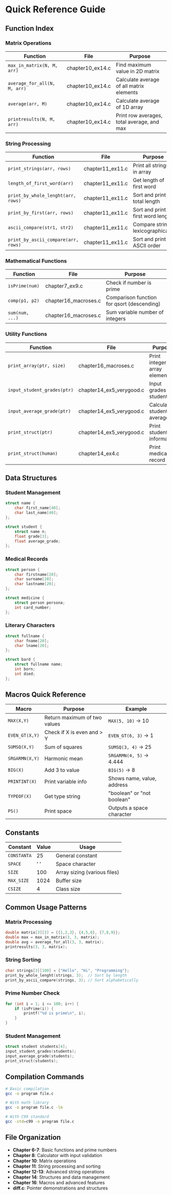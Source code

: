 # Quick Reference Guide

## Function Index

### Matrix Operations
| Function | File | Purpose |
|----------|------|---------|
| `max_in_matrix(N, M, arr)` | chapter10_ex14.c | Find maximum value in 2D matrix |
| `average_for_all(N, M, arr)` | chapter10_ex14.c | Calculate average of all matrix elements |
| `average(arr, M)` | chapter10_ex14.c | Calculate average of 1D array |
| `printresults(N, M, arr)` | chapter10_ex14.c | Print row averages, total average, and max |

### String Processing
| Function | File | Purpose |
|----------|------|---------|
| `print_strings(arr, rows)` | chapter11_ex11.c | Print all strings in array |
| `length_of_first_word(arr)` | chapter11_ex11.c | Get length of first word |
| `print_by_whole_lenght(arr, rows)` | chapter11_ex11.c | Sort and print by total length |
| `print_by_first(arr, rows)` | chapter11_ex11.c | Sort and print by first word length |
| `ascii_compare(str1, str2)` | chapter11_ex11.c | Compare strings lexicographically |
| `print_by_ascii_compare(arr, rows)` | chapter11_ex11.c | Sort and print by ASCII order |

### Mathematical Functions
| Function | File | Purpose |
|----------|------|---------|
| `isPrime(num)` | chapter7_ex9.c | Check if number is prime |
| `comp(p1, p2)` | chapter16_macroses.c | Comparison function for qsort (descending) |
| `sum(num, ...)` | chapter16_macroses.c | Sum variable number of integers |

### Utility Functions
| Function | File | Purpose |
|----------|------|---------|
| `print_array(ptr, size)` | chapter16_macroses.c | Print integer array elements |
| `input_student_grades(ptr)` | chapter14_ex5_verygood.c | Input grades for students |
| `input_average_grade(ptr)` | chapter14_ex5_verygood.c | Calculate student averages |
| `print_struct(ptr)` | chapter14_ex5_verygood.c | Print student information |
| `print_struct(human)` | chapter14_ex4.c | Print medical record |

## Data Structures

### Student Management
```c
struct name {
    char first_name[40];
    char last_name[40];
};

struct student {
    struct name n;
    float grade[3];
    float average_grade;
};
```

### Medical Records
```c
struct person {
    char firstname[20];
    char surname[20];
    char lastname[20];
};

struct medicine {
    struct person persona;
    int card_number;
};
```

### Literary Characters
```c
struct fullname {
    char fname[20];
    char lname[20];
};

struct bard {
    struct fullname name;
    int born;
    int died;
};
```

## Macros Quick Reference

| Macro | Purpose | Example |
|-------|---------|---------|
| `MAX(X,Y)` | Return maximum of two values | `MAX(5, 10)` → 10 |
| `EVEN_GT(X,Y)` | Check if X is even and > Y | `EVEN_GT(6, 3)` → 1 |
| `SUMSQ(X,Y)` | Sum of squares | `SUMSQ(3, 4)` → 25 |
| `SRGARMN(X,Y)` | Harmonic mean | `SRGARMN(4, 5)` → 4.444 |
| `BIG(X)` | Add 3 to value | `BIG(5)` → 8 |
| `PRINTINT(X)` | Print variable info | Shows name, value, address |
| `TYPEOF(X)` | Get type string | "boolean" or "not boolean" |
| `PS()` | Print space | Outputs a space character |

## Constants

| Constant | Value | Usage |
|----------|-------|-------|
| `CONSTANTA` | 25 | General constant |
| `SPACE` | ' ' | Space character |
| `SIZE` | 100 | Array sizing (various files) |
| `MAX_SIZE` | 1024 | Buffer size |
| `CSIZE` | 4 | Class size |

## Common Usage Patterns

### Matrix Processing
```c
double matrix[3][3] = {{1,2,3}, {4,5,6}, {7,8,9}};
double max = max_in_matrix(3, 3, matrix);
double avg = average_for_all(3, 3, matrix);
printresults(3, 3, matrix);
```

### String Sorting
```c
char strings[3][100] = {"Hello", "Hi", "Programming"};
print_by_whole_lenght(strings, 3);  // Sort by length
print_by_ascii_compare(strings, 3); // Sort alphabetically
```

### Prime Number Check
```c
for (int i = 1; i <= 100; i++) {
    if (isPrime(i)) {
        printf("%d is prime\n", i);
    }
}
```

### Student Management
```c
struct student students[4];
input_student_grades(students);
input_average_grade(students);
print_struct(students);
```

## Compilation Commands

```bash
# Basic compilation
gcc -o program file.c

# With math library
gcc -o program file.c -lm

# With C99 standard
gcc -std=c99 -o program file.c
```

## File Organization

- **Chapter 6-7**: Basic functions and prime numbers
- **Chapter 8**: Calculator with input validation
- **Chapter 10**: Matrix operations
- **Chapter 11**: String processing and sorting
- **Chapter 12-13**: Advanced string operations
- **Chapter 14**: Structures and data management
- **Chapter 16**: Macros and advanced features
- **diff.c**: Pointer demonstrations and structures